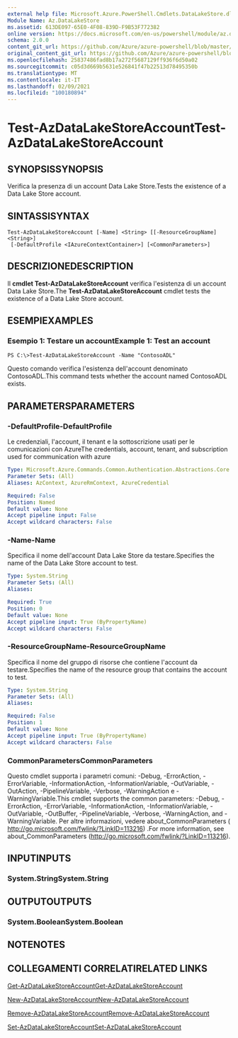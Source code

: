 ```yaml
---
external help file: Microsoft.Azure.PowerShell.Cmdlets.DataLakeStore.dll-Help.xml
Module Name: Az.DataLakeStore
ms.assetid: 613DE097-65E0-4F08-839D-F9B53F772382
online version: https://docs.microsoft.com/en-us/powershell/module/az.datalakestore/test-azdatalakestoreaccount
schema: 2.0.0
content_git_url: https://github.com/Azure/azure-powershell/blob/master/src/DataLakeStore/DataLakeStore/help/Test-AzDataLakeStoreAccount.md
original_content_git_url: https://github.com/Azure/azure-powershell/blob/master/src/DataLakeStore/DataLakeStore/help/Test-AzDataLakeStoreAccount.md
ms.openlocfilehash: 25837486fad8b17a272f5687129ff936f6d50a02
ms.sourcegitcommit: c05d3d669b5631e526841f47b22513d78495350b
ms.translationtype: MT
ms.contentlocale: it-IT
ms.lasthandoff: 02/09/2021
ms.locfileid: "100180894"
---
```

# <span data-ttu-id="690f2-101">Test-AzDataLakeStoreAccount</span><span class="sxs-lookup"><span data-stu-id="690f2-101">Test-AzDataLakeStoreAccount</span></span>

## <span data-ttu-id="690f2-102">SYNOPSIS</span><span class="sxs-lookup"><span data-stu-id="690f2-102">SYNOPSIS</span></span>
<span data-ttu-id="690f2-103">Verifica la presenza di un account Data Lake Store.</span><span class="sxs-lookup"><span data-stu-id="690f2-103">Tests the existence of a Data Lake Store account.</span></span>

## <span data-ttu-id="690f2-104">SINTASSI</span><span class="sxs-lookup"><span data-stu-id="690f2-104">SYNTAX</span></span>

```
Test-AzDataLakeStoreAccount [-Name] <String> [[-ResourceGroupName] <String>]
 [-DefaultProfile <IAzureContextContainer>] [<CommonParameters>]
```

## <span data-ttu-id="690f2-105">DESCRIZIONE</span><span class="sxs-lookup"><span data-stu-id="690f2-105">DESCRIPTION</span></span>
<span data-ttu-id="690f2-106">Il **cmdlet Test-AzDataLakeStoreAccount** verifica l'esistenza di un account Data Lake Store.</span><span class="sxs-lookup"><span data-stu-id="690f2-106">The **Test-AzDataLakeStoreAccount** cmdlet tests the existence of a Data Lake Store account.</span></span>

## <span data-ttu-id="690f2-107">ESEMPI</span><span class="sxs-lookup"><span data-stu-id="690f2-107">EXAMPLES</span></span>

### <span data-ttu-id="690f2-108">Esempio 1: Testare un account</span><span class="sxs-lookup"><span data-stu-id="690f2-108">Example 1: Test an account</span></span>
```
PS C:\>Test-AzDataLakeStoreAccount -Name "ContosoADL"
```

<span data-ttu-id="690f2-109">Questo comando verifica l'esistenza dell'account denominato ContosoADL.</span><span class="sxs-lookup"><span data-stu-id="690f2-109">This command tests whether the account named ContosoADL exists.</span></span>

## <span data-ttu-id="690f2-110">PARAMETERS</span><span class="sxs-lookup"><span data-stu-id="690f2-110">PARAMETERS</span></span>

### <span data-ttu-id="690f2-111">-DefaultProfile</span><span class="sxs-lookup"><span data-stu-id="690f2-111">-DefaultProfile</span></span>
<span data-ttu-id="690f2-112">Le credenziali, l'account, il tenant e la sottoscrizione usati per le comunicazioni con Azure</span><span class="sxs-lookup"><span data-stu-id="690f2-112">The credentials, account, tenant, and subscription used for communication with azure</span></span>

```yaml
Type: Microsoft.Azure.Commands.Common.Authentication.Abstractions.Core.IAzureContextContainer
Parameter Sets: (All)
Aliases: AzContext, AzureRmContext, AzureCredential

Required: False
Position: Named
Default value: None
Accept pipeline input: False
Accept wildcard characters: False
```

### <span data-ttu-id="690f2-113">-Name</span><span class="sxs-lookup"><span data-stu-id="690f2-113">-Name</span></span>
<span data-ttu-id="690f2-114">Specifica il nome dell'account Data Lake Store da testare.</span><span class="sxs-lookup"><span data-stu-id="690f2-114">Specifies the name of the Data Lake Store account to test.</span></span>

```yaml
Type: System.String
Parameter Sets: (All)
Aliases:

Required: True
Position: 0
Default value: None
Accept pipeline input: True (ByPropertyName)
Accept wildcard characters: False
```

### <span data-ttu-id="690f2-115">-ResourceGroupName</span><span class="sxs-lookup"><span data-stu-id="690f2-115">-ResourceGroupName</span></span>
<span data-ttu-id="690f2-116">Specifica il nome del gruppo di risorse che contiene l'account da testare.</span><span class="sxs-lookup"><span data-stu-id="690f2-116">Specifies the name of the resource group that contains the account to test.</span></span>

```yaml
Type: System.String
Parameter Sets: (All)
Aliases:

Required: False
Position: 1
Default value: None
Accept pipeline input: True (ByPropertyName)
Accept wildcard characters: False
```

### <span data-ttu-id="690f2-117">CommonParameters</span><span class="sxs-lookup"><span data-stu-id="690f2-117">CommonParameters</span></span>
<span data-ttu-id="690f2-118">Questo cmdlet supporta i parametri comuni: -Debug, -ErrorAction, -ErrorVariable, -InformationAction, -InformationVariable, -OutVariable, -OutAction, -PipelineVariable, -Verbose, -WarningAction e -WarningVariable.</span><span class="sxs-lookup"><span data-stu-id="690f2-118">This cmdlet supports the common parameters: -Debug, -ErrorAction, -ErrorVariable, -InformationAction, -InformationVariable, -OutVariable, -OutBuffer, -PipelineVariable, -Verbose, -WarningAction, and -WarningVariable.</span></span> <span data-ttu-id="690f2-119">Per altre informazioni, vedere about_CommonParameters ( http://go.microsoft.com/fwlink/?LinkID=113216) .</span><span class="sxs-lookup"><span data-stu-id="690f2-119">For more information, see about_CommonParameters (http://go.microsoft.com/fwlink/?LinkID=113216).</span></span>

## <span data-ttu-id="690f2-120">INPUT</span><span class="sxs-lookup"><span data-stu-id="690f2-120">INPUTS</span></span>

### <span data-ttu-id="690f2-121">System.String</span><span class="sxs-lookup"><span data-stu-id="690f2-121">System.String</span></span>

## <span data-ttu-id="690f2-122">OUTPUT</span><span class="sxs-lookup"><span data-stu-id="690f2-122">OUTPUTS</span></span>

### <span data-ttu-id="690f2-123">System.Boolean</span><span class="sxs-lookup"><span data-stu-id="690f2-123">System.Boolean</span></span>

## <span data-ttu-id="690f2-124">NOTE</span><span class="sxs-lookup"><span data-stu-id="690f2-124">NOTES</span></span>

## <span data-ttu-id="690f2-125">COLLEGAMENTI CORRELATI</span><span class="sxs-lookup"><span data-stu-id="690f2-125">RELATED LINKS</span></span>

[<span data-ttu-id="690f2-126">Get-AzDataLakeStoreAccount</span><span class="sxs-lookup"><span data-stu-id="690f2-126">Get-AzDataLakeStoreAccount</span></span>](./Get-AzDataLakeStoreAccount.md)

[<span data-ttu-id="690f2-127">New-AzDataLakeStoreAccount</span><span class="sxs-lookup"><span data-stu-id="690f2-127">New-AzDataLakeStoreAccount</span></span>](./New-AzDataLakeStoreAccount.md)

[<span data-ttu-id="690f2-128">Remove-AzDataLakeStoreAccount</span><span class="sxs-lookup"><span data-stu-id="690f2-128">Remove-AzDataLakeStoreAccount</span></span>](./Remove-AzDataLakeStoreAccount.md)

[<span data-ttu-id="690f2-129">Set-AzDataLakeStoreAccount</span><span class="sxs-lookup"><span data-stu-id="690f2-129">Set-AzDataLakeStoreAccount</span></span>](./Set-AzDataLakeStoreAccount.md)


